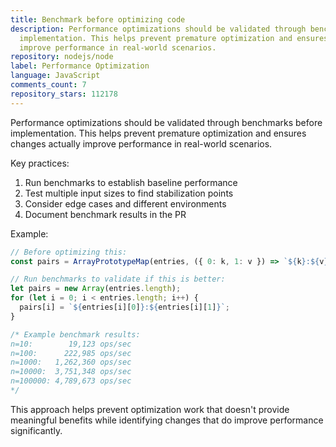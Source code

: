 ```yaml
---
title: Benchmark before optimizing code
description: Performance optimizations should be validated through benchmarks before
  implementation. This helps prevent premature optimization and ensures changes actually
  improve performance in real-world scenarios.
repository: nodejs/node
label: Performance Optimization
language: JavaScript
comments_count: 7
repository_stars: 112178
---
```


Performance optimizations should be validated through benchmarks before implementation. This helps prevent premature optimization and ensures changes actually improve performance in real-world scenarios.

Key practices:
1. Run benchmarks to establish baseline performance
2. Test multiple input sizes to find stabilization points
3. Consider edge cases and different environments
4. Document benchmark results in the PR

Example:
```javascript
// Before optimizing this:
const pairs = ArrayPrototypeMap(entries, ({ 0: k, 1: v }) => `${k}:${v}`);

// Run benchmarks to validate if this is better:
let pairs = new Array(entries.length);
for (let i = 0; i < entries.length; i++) {
  pairs[i] = `${entries[i][0]}:${entries[i][1]}`;
}

/* Example benchmark results:
n=10:        19,123 ops/sec
n=100:      222,985 ops/sec
n=1000:   1,262,360 ops/sec
n=10000:  3,751,348 ops/sec
n=100000: 4,789,673 ops/sec
*/
```

This approach helps prevent optimization work that doesn't provide meaningful benefits while identifying changes that do improve performance significantly.